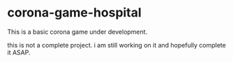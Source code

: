 corona-game-hospital
====================

This is a basic corona game under development.

this is not a complete project. i am still working on it and hopefully complete it ASAP.
